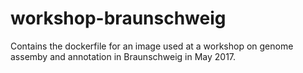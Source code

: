 # workshop-braunschweig
Contains the dockerfile for an image used at a workshop on genome assemby and annotation in Braunschweig in May 2017.
